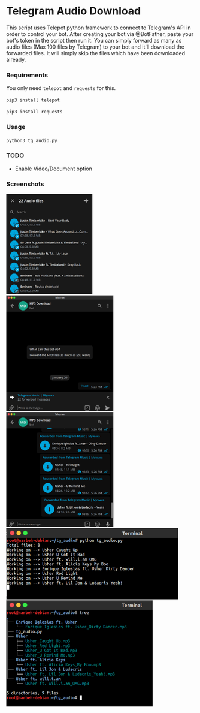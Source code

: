 # **Telegram Audio Download**

This script uses Telepot python framework to connect to Telegram's API in order to control your bot. After creating your bot via @BotFather, paste your bot's token in the script then run it. You can simply forward as many as audio files (Max 100 files by Telegram)  to your bot and it'll download the forwarded files. It will simply skip the files which have been downloaded already.

### Requirements

You only need `telepot` and `requests` for this.

`pip3 install telepot`

`pip3 install requests`

### Usage

`python3 tg_audio.py`

### TODO

- Enable Video/Document option

### Screenshots

<img src="screenshots/1.png" style="zoom:30%" />

<img src="screenshots/2.png" style="zoom:30%" />

<img src="screenshots/3.png" style="zoom:30%" />

<img src="screenshots/4.png" style="zoom:70%" />

<img src="screenshots/5.png" style="zoom:70%" />
